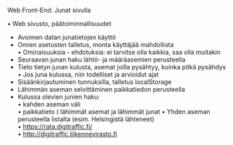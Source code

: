 Web Front-End: Junat sivulla  

• Web sivusto, päätoiminnallisuudet  
  * Avoimen datan junatietojen käyttö  
  * Omien asetusten talletus, monta käyttäjää mahdollista  
• Ominaisuuksia - ehdotuksia: ei tarvitse olla kaikkia, saa olla muitakin  
  * Seuraavan junan haku lähtö- ja määräasemien perusteella  
  * Tieto tietyn junan kulusta, asemat joilla pysähtyy, kuinka pitkä pysähdys  
    • Jos juna kulussa, niin todelliset ja arvioidut ajat  
  * Sisäänkirjautuminen tunnuksilla, talletus localStorage  
  * Lähimmän aseman selvittäminen paikkatiedon perusteella  
  * Kulussa olevien junien haku:  
    • kahden aseman väli  
    • paikkatieto ( lähimmät asemat ja lähimmät junat
    • Yhden aseman perusteella listalta (esim. Helsingistä lähteneet)  
• https://rata.digitraffic.fi/  
• http://digitraffic.liikennevirasto.fi  
